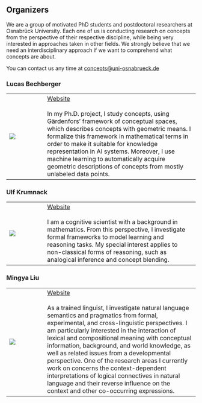 ## Organizers

We are a group of motivated PhD students and postdoctoral researchers at Osnabrück University. Each one of us is conducting research on concepts from the perspective of their respective discipline, while being very interested in approaches taken in other fields. We strongly believe that we need an interdisciplinary approach if we want to comprehend what concepts are about.

You can contact us any time at concepts@uni-osnabrueck.de

### Lucas Bechberger

<table>
<tbody>
<tr>
<td width="20%"><img src="../pictures/bechberger_profile.jpg"/></td>
<td width="80%"><a href="https://www.lucas-bechberger.de/">Website</a><br><br>
In my Ph.D. project, I study concepts, using Gärdenfors’ framework of conceptual spaces, which describes concepts with geometric means. I formalize this framework in mathematical terms in order to make it suitable for knowledge representation in AI systems. Moreover, I use machine learning to automatically acquire geometric descriptions of concepts from mostly unlabeled data points.
  </td>
</tr>
</tbody>
</table>

### Ulf Krumnack

<table>
<tbody>
<tr>
<td width="20%"><img src="../pictures/krumnack_profile.jpg"/></td>
<td width="80%"><a href="https://www.ikw.uni-osnabrueck.de/en/research_groups/computer_vision/people/krumnack_ulf.html">Website</a><br><br>
I am a cognitive scientist with a background in mathematics. From this perspective, I investigate formal frameworks to model learning and reasoning tasks. My special interest applies to non-classical forms of reasoning, such as analogical inference and concept blending.
  </td>
</tr>
</tbody>
</table>

### Mingya Liu

<table>
<tbody>
<tr>
<td width="20%"><img src="../pictures/liu_profile.jpg"/></td>
<td width="80%"><a href="https://sites.google.com/site/liumingya/">Website</a><br><br>
As a trained linguist, I investigate natural language semantics and pragmatics from formal, experimental, and cross-linguistic perspectives. I am particularly interested in the interaction of lexical and compositional meaning with conceptual information, background, and world knowledge, as well as related issues from a developmental perspective. One of the research areas I currently work on concerns the context-dependent interpretations of logical connectives in natural language and their reverse influence on the context and other co-occurring expressions.
  </td>
</tr>
</tbody>
</table>
